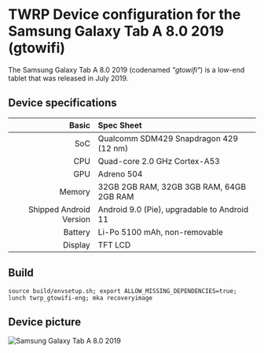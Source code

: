 TWRP Device configuration for the Samsung Galaxy Tab A 8.0 2019 (gtowifi)
=========================================

The Samsung Galaxy Tab A 8.0 2019 (codenamed _"gtowifi"_) is a low-end tablet that was released in July 2019.

## Device specifications

Basic   | Spec Sheet
-------:|:-------------------------
SoC     | Qualcomm SDM429 Snapdragon 429 (12 nm)
CPU     | Quad-core 2.0 GHz Cortex-A53
GPU     | Adreno 504
Memory  | 32GB 2GB RAM, 32GB 3GB RAM, 64GB 2GB RAM
Shipped Android Version | Android 9.0 (Pie), upgradable to Android 11
Battery | Li-Po 5100 mAh, non-removable
Display | TFT LCD

## Build
```
source build/envsetup.sh; export ALLOW_MISSING_DEPENDENCIES=true; lunch twrp_gtowifi-eng; mka recoveryimage
```

## Device picture

![Samsung Galaxy Tab A 8.0 2019](https://image-us.samsung.com/SamsungUS/home/mobile/tablets/sm-t290-taba-8/gallery/Gallery-TabA8-Black-1.jpg?$368_368_JPG$ "Samsung Galaxy Tab A 8.0 2019")
